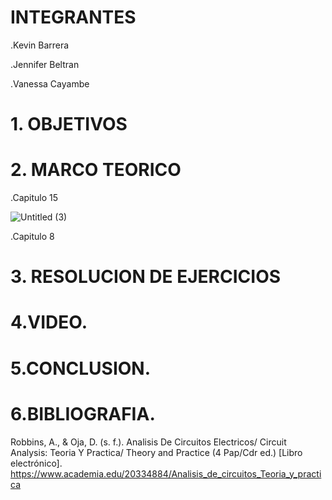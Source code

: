# INTEGRANTES

.Kevin Barrera

.Jennifer Beltran

.Vanessa Cayambe

# 1. OBJETIVOS


# 2. MARCO TEORICO

.Capitulo 15

![Untitled (3)](https://user-images.githubusercontent.com/84421020/131773936-c1d77021-fe03-45fb-9f73-256bf9df6b9f.jpg)


.Capitulo 8




# 3. RESOLUCION DE EJERCICIOS



# 4.VIDEO.


# 5.CONCLUSION.






# 6.BIBLIOGRAFIA.
Robbins, A., & Oja, D. (s. f.). Analisis De Circuitos Electricos/ Circuit Analysis: Teoria Y Practica/ Theory and Practice (4 Pap/Cdr ed.) [Libro electrónico]. https://www.academia.edu/20334884/Analisis_de_circuitos_Teoria_y_practica
































